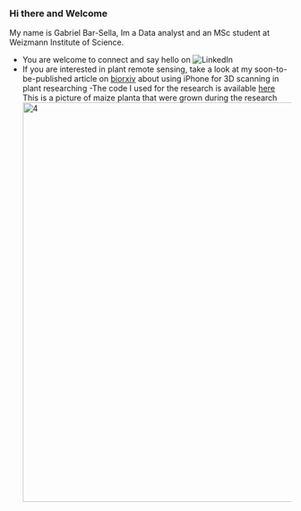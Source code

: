 ### Hi there and Welcome

My name is Gabriel Bar-Sella, Im a Data analyst and an MSc student at Weizmann Institute of Science.

- You are welcome to connect and say hello on  ![LinkedIn](https://img.shields.io/badge/LinkedIn-0077B5?style=for-the-badge&logo=linkedin&logoColor=white)
- If you are interested in plant remote sensing, take a look at my soon-to-be-published article on [biorxiv](https://www.biorxiv.org/content/10.1101/2023.12.30.573617v1) about using iPhone for 3D scanning in plant researching
  -The code I used for the research is available [here](https://github.com/gavrielbs/3D_Corn_Phenotype.github.io)
  This is a picture of maize planta that were grown during the research
  <img width="713" alt="4" src="https://github.com/gavrielbs/gavrielbs.github.io/assets/88232723/80d5d75e-eec1-43a5-8741-36071415dbe2">

<!--
**gavrielbs/gavrielbs** is a ✨ _special_ ✨ repository because its `README.md` (this file) appears on your GitHub profile.

Here are some ideas to get you started:

- 🔭 I’m currently working on ...
- 🌱 I’m currently learning ...
- 👯 I’m looking to collaborate on ...
- 🤔 I’m looking for help with ...
- 💬 Ask me about ...
- 📫 How to reach me: ...
- 😄 Pronouns: ...
- ⚡ Fun fact: ...
-->
